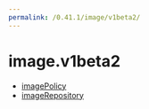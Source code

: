 ```yaml
---
permalink: /0.41.1/image/v1beta2/
---
```


# image.v1beta2



* [imagePolicy](imagePolicy.md)
* [imageRepository](imageRepository.md)